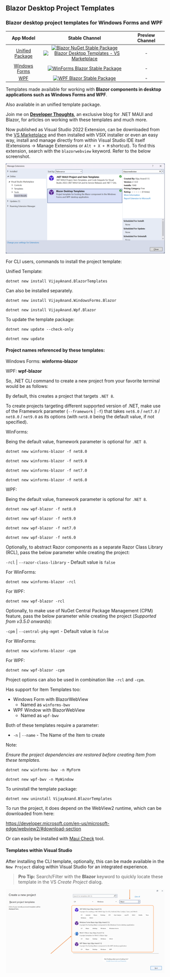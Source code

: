 ## Blazor Desktop Project Templates

### Blazor desktop project templates for Windows Forms and WPF

|App Model|Stable Channel|Preview Channel|
|:---:|:---:|:---:|
|[Unified Package](https://www.nuget.org/packages/VijayAnand.BlazorTemplates/)|[![Blazor NuGet Stable Package](https://badgen.net/nuget/v/VijayAnand.BlazorTemplates/?icon=nuget)](https://www.nuget.org/packages/VijayAnand.BlazorTemplates/)<br />[![Blazor Desktop Templates - VS Marketplace](https://badgen.net/vs-marketplace/v/egvijayanand.blazor-desktop-templates?icon=visualstudio)](https://marketplace.visualstudio.com/items?itemName=egvijayanand.blazor-desktop-templates)| - <!--[![Blazor NuGet Preview Package](https://badgen.net/nuget/v/VijayAnand.BlazorTemplates/pre?icon=nuget)](https://www.nuget.org/packages/VijayAnand.BlazorTemplates/absoluteLatest)-->|
|[Windows Forms](https://www.nuget.org/packages/VijayAnand.WindowsForms.Blazor/)|[![WinForms Blazor Stable Package](https://badgen.net/nuget/v/VijayAnand.WindowsForms.Blazor/?icon=nuget)](https://www.nuget.org/packages/VijayAnand.WindowsForms.Blazor/)| - <!--[![WinForms Blazor Preview Package](https://badgen.net/nuget/v/VijayAnand.WindowsForms.Blazor/pre?icon=nuget)](https://www.nuget.org/packages/VijayAnand.WindowsForms.Blazor/absoluteLatest)-->|
|[WPF](https://www.nuget.org/packages/VijayAnand.Wpf.Blazor/)|[![WPF Blazor Stable Package](https://badgen.net/nuget/v/VijayAnand.Wpf.Blazor/?icon=nuget)](https://www.nuget.org/packages/VijayAnand.Wpf.Blazor/)| - <!--[![WPF Blazor Preview Package](https://badgen.net/nuget/v/VijayAnand.Wpf.Blazor/pre?icon=nuget)](https://www.nuget.org/packages/VijayAnand.Wpf.Blazor/absoluteLatest)-->|

Templates made available for working with **Blazor components in desktop applications such as Windows Forms and WPF**.

Also available in an unified template package.

Join me on [**Developer Thoughts**](https://egvijayanand.in/), an exclusive blog for .NET MAUI and Blazor, for articles on working with these templates and much more.

Now published as Visual Studio 2022 Extension, can be downloaded from the [VS Marketplace](https://marketplace.visualstudio.com/items?itemName=egvijayanand.blazor-desktop-templates) and then installed with VSIX installer or even an easy way, install and manage directly from within Visual Studio IDE itself (Extensions -> Manage Extensions or `Alt + X + M` shortcut). To find this extension, search with the `blazorwebview` keyword. Refer to the below screenshot.

![Visual Studio – Manage Extensions (Blazor Desktop Templates in focus)](./images/vs-manage-extensions.png)

For CLI users, commands to install the project template:

Unified Template:

```shell
dotnet new install VijayAnand.BlazorTemplates
```

Can also be installed separately.

```shell
dotnet new install VijayAnand.WindowsForms.Blazor
```

```shell
dotnet new install VijayAnand.Wpf.Blazor
```

To update the template package:

```shell
dotnet new update --check-only
```
```shell
dotnet new update
```

#### Project names referenced by these templates:

Windows Forms: **winforms-blazor**

WPF: **wpf-blazor**

So, .NET CLI command to create a new project from your favorite terminal would be as follows:

By default, this creates a project that targets `.NET 8`.

To create projects targeting different supported version of .NET, make use of the Framework parameter (`--framework` | `-f`) that takes `net6.0` / `net7.0` / `net8.0` / `net9.0` as its options (with `net8.0` being the default value, if not specified).

WinForms:

Being the default value, framework parameter is optional for `.NET 8`.

```shell
dotnet new winforms-blazor -f net8.0
```

```shell
dotnet new winforms-blazor -f net9.0
```

```shell
dotnet new winforms-blazor -f net7.0
```

```shell
dotnet new winforms-blazor -f net6.0
```

WPF:

Being the default value, framework parameter is optional for `.NET 8`.

```shell
dotnet new wpf-blazor -f net8.0
```

```shell
dotnet new wpf-blazor -f net9.0
```

```shell
dotnet new wpf-blazor -f net7.0
```

```shell
dotnet new wpf-blazor -f net6.0
```

Optionally, to abstract Razor components as a separate Razor Class Library (RCL), pass the below parameter while creating the project:

`-rcl` | `--razor-class-library` - Default value is `false`

For WinForms:

```shell
dotnet new winforms-blazor -rcl
```

For WPF:

```shell
dotnet new wpf-blazor -rcl
```

Optionally, to make use of NuGet Central Package Management (CPM) feature, pass the below parameter while creating the project (_Supported from v3.5.0 onwards_):

`-cpm` | `--central-pkg-mgmt` - Default value is `false`

For WinForms:

```shell
dotnet new winforms-blazor -cpm
```

For WPF:

```shell
dotnet new wpf-blazor -cpm
```

Project options can also be used in combination like `-rcl` and `-cpm`.

Has support for Item Templates too:

* Windows Form with BlazorWebView
  - Named as `winforms-bwv`
* WPF Window with BlazorWebView
  - Named as `wpf-bwv`

Both of these templates require a parameter:

* `-n` | `--name` - The Name of the Item to create

<!--
* `-na` | `--namespace` - The Namespace for the Item to create
-->

Note:

*Ensure the project dependencies are restored before creating Item from these templates.*

<!--
*While working with .NET 7 or higher SDK, the namespace parameter in short notation needs to be passed as `-p:na` (i.e., it needs to be prefixed with `-p:`).*
-->

```shell
dotnet new winforms-bwv -n MyForm
```

```shell
dotnet new wpf-bwv -n MyWindow
```

To uninstall the template package:

```shell
dotnet new uninstall VijayAnand.BlazorTemplates
```

To run the project, it does depend on the WebView2 runtime, which can be downloaded from here:

https://developer.microsoft.com/en-us/microsoft-edge/webview2/#download-section

Or can easily be installed with [Maui Check](https://github.com/Redth/dotnet-maui-check) tool.

#### Templates within Visual Studio

After installing the CLI template, optionally, this can be made available in the `New Project` dialog within Visual Studio for an integrated experience.

> **Pro Tip:** Search/Filter with the **Blazor** keyword to quickly locate these template in the VS _Create Project_ dialog.

![Blazor Desktop Project Templates within Visual Studio 2022](./images/blazor-desktop-templates.png)

<!--
Users on VS2019 (ver. 16.8+) need to enable the option as shown in the below screenshot (Tools -> Options / `Alt + T + O`) and then restart the Visual Studio instance for this to take effect.

_And in case of Visual Studio 2022, the option of listing the installed .NET CLI templates within IDE is enabled by default._

![CLI Project Templates within Visual Studio 2019](./images/cli-templates-option-enable.png)
-->
